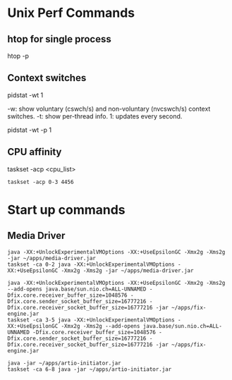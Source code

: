 # Unix Perf Commands

## htop for single process
htop -p <pid>

## Context switches

pidstat -wt 1

-w: show voluntary (cswch/s) and non-voluntary (nvcswch/s) context switches.
-t: show per-thread info.
1: updates every second.

pidstat -wt -p <pid> 1

## CPU affinity

taskset -acp <cpu_list> <pid>

```shell
taskset -acp 0-3 4456
```

# Start up commands

## Media Driver

```shell
java -XX:+UnlockExperimentalVMOptions -XX:+UseEpsilonGC -Xmx2g -Xms2g -jar ~/apps/media-driver.jar
taskset -ca 0-2 java -XX:+UnlockExperimentalVMOptions -XX:+UseEpsilonGC -Xmx2g -Xms2g -jar ~/apps/media-driver.jar
```

```shell
java -XX:+UnlockExperimentalVMOptions -XX:+UseEpsilonGC -Xmx2g -Xms2g --add-opens java.base/sun.nio.ch=ALL-UNNAMED -Dfix.core.receiver_buffer_size=1048576 -Dfix.core.sender_socket_buffer_size=16777216 -Dfix.core.receiver_socket_buffer_size=16777216 -jar ~/apps/fix-engine.jar
taskset -ca 3-5 java -XX:+UnlockExperimentalVMOptions -XX:+UseEpsilonGC -Xmx2g -Xms2g --add-opens java.base/sun.nio.ch=ALL-UNNAMED -Dfix.core.receiver_buffer_size=1048576 -Dfix.core.sender_socket_buffer_size=16777216 -Dfix.core.receiver_socket_buffer_size=16777216 -jar ~/apps/fix-engine.jar
```

```shell
java -jar ~/apps/artio-initiator.jar
taskset -ca 6-8 java -jar ~/apps/artio-initiator.jar
```


 

